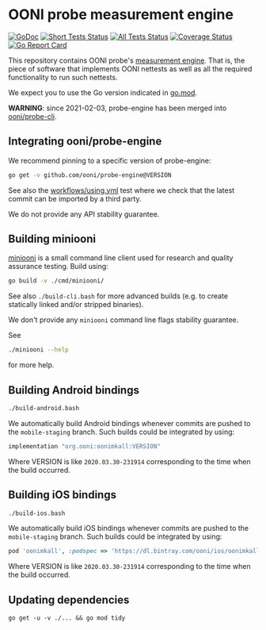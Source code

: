 # OONI probe measurement engine

[![GoDoc](https://godoc.org/github.com/ooni/probe-engine?status.svg)](https://godoc.org/github.com/ooni/probe-engine) [![Short Tests Status](https://github.com/ooni/probe-engine/workflows/shorttests/badge.svg)](https://github.com/ooni/probe-engine/actions?query=workflow%3Ashorttests) [![All Tests Status](https://github.com/ooni/probe-engine/workflows/alltests/badge.svg)](https://github.com/ooni/probe-engine/actions?query=workflow%3Aalltests) [![Coverage Status](https://coveralls.io/repos/github/ooni/probe-engine/badge.svg?branch=master)](https://coveralls.io/github/ooni/probe-engine?branch=master) [![Go Report Card](https://goreportcard.com/badge/github.com/ooni/probe-engine)](https://goreportcard.com/report/github.com/ooni/probe-engine)

This repository contains OONI probe's [measurement engine](
https://github.com/ooni/spec/tree/master/probe#engine). That is, the
piece of software that implements OONI nettests as well as all the
required functionality to run such nettests.

We expect you to use the Go version indicated in [go.mod](go.mod).

**WARNING**: since 2021-02-03, probe-engine has been merged into
[ooni/probe-cli](https://github.com/ooni/probe-cli).

## Integrating ooni/probe-engine

We recommend pinning to a specific version of probe-engine:

```bash
go get -v github.com/ooni/probe-engine@VERSION
```

See also the [workflows/using.yml](.github/workflows/using.yml) test
where we check that the latest commit can be imported by a third party.

We do not provide any API stability guarantee.

## Building miniooni

[miniooni](cmd/miniooni) is a small command line client used for
research and quality assurance testing. Build using:

```bash
go build -v ./cmd/miniooni/
```

See also `./build-cli.bash` for more advanced builds (e.g. to create
statically linked and/or stripped binaries).

We don't provide any `miniooni` command line flags stability guarantee.

See

```bash
./miniooni --help
```

for more help.

## Building Android bindings

```bash
./build-android.bash
```

We automatically build Android bindings whenever commits are pushed to the
`mobile-staging` branch. Such builds could be integrated by using:

```Groovy
implementation "org.ooni:oonimkall:VERSION"
```

Where VERSION is like `2020.03.30-231914` corresponding to the
time when the build occurred.

## Building iOS bindings

```bash
./build-ios.bash
```

We automatically build iOS bindings whenever commits are pushed to the
`mobile-staging` branch. Such builds could be integrated by using:

```ruby
pod 'oonimkall', :podspec => 'https://dl.bintray.com/ooni/ios/oonimkall-VERSION.podspec'
```

Where VERSION is like `2020.03.30-231914` corresponding to the
time when the build occurred.

## Updating dependencies

```
go get -u -v ./... && go mod tidy
```
